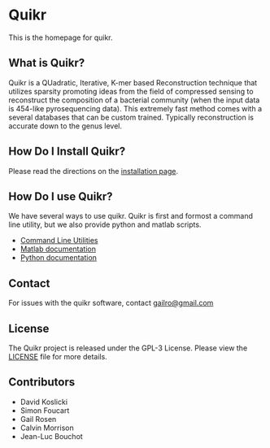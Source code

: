 # Quikr #
This is the homepage for quikr.

## What is Quikr? ##
Quikr is a QUadratic, Iterative, K-mer based Reconstruction technique that
utilizes sparsity promoting ideas from the field of compressed sensing to
reconstruct the composition of a bacterial community (when the input data is
454-like pyrosequencing data). This extremely fast method comes with a several
databases that can be custom trained. Typically reconstruction is
accurate down to the genus level.


## How Do I Install Quikr? ##
Please read the directions on the [installation page](doc/install.markdown).


## How Do I use Quikr? ##
We have several ways to use quikr. Quikr is first and formost a command
line utility, but we also provide python and matlab scripts.

+ [Command Line Utilities](doc/cli.markdown)
+ [Matlab documentation](doc/matlab.markdown)
+ [Python documentation](doc/python.markdown)


## Contact ##
For issues with the quikr software, contact gailro@gmail.com


## License ##
The Quikr project is released under the GPL-3 License. Please view the [LICENSE](LICENSE)
file for more details.


## Contributors ##
+ David Koslicki
+ Simon Foucart
+ Gail Rosen
+ Calvin Morrison
+ Jean-Luc Bouchot
